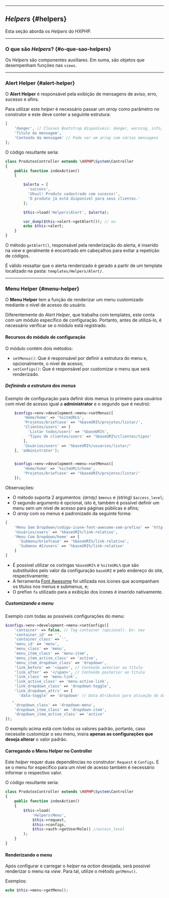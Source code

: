 ----
## *Helpers* {#helpers}

Esta seção aborda os *Helpers* do HXPHP.

----

### O que são *Helpers*? {#o-que-sao-helpers}

Os *Helpers* são componentes auxiliares. Em suma, são objetos que desempenham funções nas `views`.

----

### Alert Helper {#alert-helper}

O <b>Alert Helper</b> é responsável pela exibição de mensagens de aviso, erro, sucesso e afins.

Para utilizar este *helper* é necessário passar um *array* como parâmetro no construtor e este deve conter a seguinte estrutura:

```php
[
    'danger', // Classes Bootstrap disponíveis: danger, warning, info, success
    'Título da mensagem',
    'Conteúdo da mensagem' // Pode ser um array com várias mensagens
];
```

O código resultante seria:
```php
class ProdutosController extends \HXPHP\System\Controller
{
    public function indexAction()
    {

        $alerta = [
          'success',
          'Uhuul! Produto cadastrado com sucesso!',
          'O produto já está disponível para seus clientes.'
        ];

        $this->load('Helpers\Alert', $alerta);

        var_dump($this->alert->getAlert()); // ou
        echo $this->alert;
    }
}
```

O método `getAlert()`, responsável pela renderização do alerta, é inserido na *view* e geralmente é encontrado em cabeçalhos para evitar a repetição de códigos.

É válido ressaltar que o alerta renderizado é gerado a partir de um template localizado na pasta: `templates/Helpers/Alert/`.

----
### Menu Helper {#menu-helper}

O <b>Menu Helper</b> tem a função de renderizar um menu customizado mediante o nível de acesso do usuário.

Diferentemente do *Alert Helper*, que trabalha com templates, este conta com um módulo específico de configuração. Portanto, antes de utilizá-lo, é necessário verificar se o módulo está registrado.

#### Recursos do módulo de configuração

O módulo contém dois métodos:
+ `setMenus()`: Que é responsável por definir a estrutura do menu e, opcionalmente, o nível de acesso;
+ `setConfigs()`: Que é responsável por customizar o menu que será renderizado.

##### Definindo a estrutura dos menus

Exemplo de configuração para definir dois menus (o primeiro para usuários com nível de acesso igual a <b>administrator</b> e o segundo que é neutro):

```php
    $configs->env->development->menu->setMenus([
        'Home/home' => '%siteURL%',
        'Projetos/briefcase' => '%baseURI%/projetos/listar/',
        'Clientes/users' => [
          'Listar todos/users' => '%baseURI%',
          'Tipos de clientes/users' => '%baseURI%/clientes/tipos'
        ],
        'Usuários/users' => '%baseURI%/usuarios/listar/'
    ], 'administrator');


    $configs->env->development->menu->setMenus([
        'Home/home' => '%siteURL%/home',
        'Projetos/briefcase' => '%baseURI%/projetos/listar/'
    ]);
```

Observações:
+ O método suporta 2 argumentos: *(array)* `$menus` e *(string)* `$access_level`;
+ O segundo argumento é opcional, isto é, também é possível definir um menu sem um nível de acesso para páginas públicas e afins;
+ O *array* com os menus é padronizado da seguinte forma:
```php
[
    'Menu Sem Dropdown/codigo-icone-font-awesome-sem-prefixo' => 'http://www.link-absoluto.com',
    'Usuários/users' => '%baseURI%/link-relativo',
    'Menu Com Dropdown/home' => [
      'Submenu/briefcase' => '%baseURI%/link-relativo',
      'Submenu #2/users' => '%baseURI%/link-relativo'
    ]
]
```
+ É possível utilizar os coringas `%baseURI%` e `%siteURL%` que são substituídos pelo valor da configuração `baseURI` e pelo endereço do site, respectivamente;
+ A ferramenta [Font Awesome](http://fontawesome.io/) foi utilizada nos ícones que acompanham os títulos nos menus e submenus, e;
+ O prefixo `fa` utilizado para a exibição dos ícones é inserido nativamente.

##### Customizando o menu

Exemplo com todas as possíveis configurações do menu:
```php
$configs->env->development->menu->setConfigs([
    'container' => false, // Tag container (opcional). Ex: nav
    'container_id' => '',
    'container_class' => '',
    'menu_id' => 'menu',
    'menu_class' => 'menu',
    'menu_item_class' => 'menu-item',
    'menu_item_active_class' => 'active',
    'menu_item_dropdown_class' => 'dropdown',
    'link_before' => '<span>', // Conteúdo anterior ao título
    'link_after' => '</span>', // Conteúdo posterior ao título
    'link_class' => 'menu-link',
    'link_active_class' => 'menu-active-link',
    'link_dropdown_class' => 'dropdown-toggle',
    'link_dropdown_attrs' => [
      'data-toggle' => 'dropdown' // Data Atributos para ativação do dropdown
   ,
    'dropdown_class' => 'dropdown-menu',
    'dropdown_item_class' => 'dropdown-item',
    'dropdown_item_active_class' => 'active'
]);
```

O exemplo acima está com todos os valores padrão, portanto, caso necessite customizar o seu menu, insira <b>apenas as configurações que deseja alterar</b> o valor padrão.

#### Carregando o Menu Helper no Controller

Este *helper* requer duas dependências no construtor: `Request` e `Configs`. E se o menu for específico para um nível de acesso também é necessário informar o respectivo valor.


O código resultante seria:
```php
class ProdutosController extends \HXPHP\System\Controller
{
    public function indexAction()
    {
        $this->load(
            'Helpers\Menu',
            $this->request,
            $this->configs,
            $this->auth->getUserRole() //access_level
        );
    }
}
```

#### Renderizando o menu

Após configurar e carregar o *helper* na *action* desejada, será possível renderizar o menu na *view*. Para tal, utilize o método `getMenu()`.

Exemplos:
```php
echo $this->menu->getMenu();
```